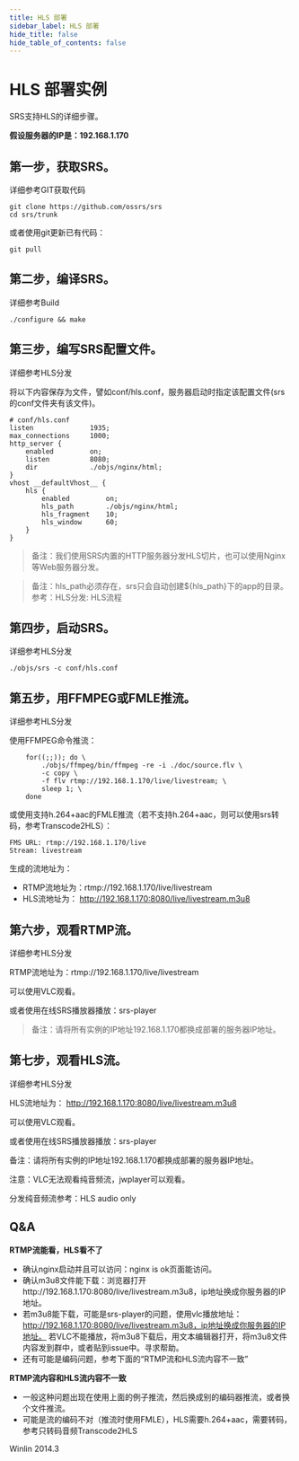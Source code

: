 ```yaml
---
title: HLS 部署
sidebar_label: HLS 部署
hide_title: false
hide_table_of_contents: false
---
```


# HLS 部署实例

SRS支持HLS的详细步骤。

**假设服务器的IP是：192.168.1.170**

## 第一步，获取SRS。

详细参考GIT获取代码

```
git clone https://github.com/ossrs/srs
cd srs/trunk
```

或者使用git更新已有代码：
```
git pull
```

## 第二步，编译SRS。

详细参考Build

```
./configure && make
```


## 第三步，编写SRS配置文件。

详细参考HLS分发

将以下内容保存为文件，譬如conf/hls.conf，服务器启动时指定该配置文件(srs的conf文件夹有该文件)。

```
# conf/hls.conf
listen              1935;
max_connections     1000;
http_server {
    enabled         on;
    listen          8080;
    dir             ./objs/nginx/html;
}
vhost __defaultVhost__ {
    hls {
        enabled         on;
        hls_path        ./objs/nginx/html;
        hls_fragment    10;
        hls_window      60;
    }
}
```

> 备注：我们使用SRS内置的HTTP服务器分发HLS切片，也可以使用Nginx等Web服务器分发。

> 备注：hls_path必须存在，srs只会自动创建${hls_path}下的app的目录。参考：HLS分发: HLS流程


## 第四步，启动SRS。

详细参考HLS分发

```
./objs/srs -c conf/hls.conf
```

## 第五步，用FFMPEG或FMLE推流。

详细参考HLS分发

使用FFMPEG命令推流：
```
    for((;;)); do \
        ./objs/ffmpeg/bin/ffmpeg -re -i ./doc/source.flv \
        -c copy \
        -f flv rtmp://192.168.1.170/live/livestream; \
        sleep 1; \
    done
```

或使用支持h.264+aac的FMLE推流（若不支持h.264+aac，则可以使用srs转码，参考Transcode2HLS）：

```
FMS URL: rtmp://192.168.1.170/live
Stream: livestream
```

生成的流地址为：
- RTMP流地址为：rtmp://192.168.1.170/live/livestream
- HLS流地址为： http://192.168.1.170:8080/live/livestream.m3u8


## 第六步，观看RTMP流。

详细参考HLS分发

RTMP流地址为：rtmp://192.168.1.170/live/livestream

可以使用VLC观看。

或者使用在线SRS播放器播放：srs-player

> 备注：请将所有实例的IP地址192.168.1.170都换成部署的服务器IP地址。

## 第七步，观看HLS流。

详细参考HLS分发

HLS流地址为： http://192.168.1.170:8080/live/livestream.m3u8

可以使用VLC观看。

或者使用在线SRS播放器播放：srs-player

备注：请将所有实例的IP地址192.168.1.170都换成部署的服务器IP地址。

注意：VLC无法观看纯音频流，jwplayer可以观看。

分发纯音频流参考：HLS audio only

## Q&A

**RTMP流能看，HLS看不了**

- 确认nginx启动并且可以访问：nginx is ok页面能访问。
- 确认m3u8文件能下载：浏览器打开http://192.168.1.170:8080/live/livestream.m3u8，ip地址换成你服务器的IP地址。
- 若m3u8能下载，可能是srs-player的问题，使用vlc播放地址：http://192.168.1.170:8080/live/livestream.m3u8，ip地址换成你服务器的IP地址。
若VLC不能播放，将m3u8下载后，用文本编辑器打开，将m3u8文件内容发到群中，或者贴到issue中。寻求帮助。
- 还有可能是编码问题，参考下面的“RTMP流和HLS流内容不一致”


**RTMP流内容和HLS流内容不一致**

- 一般这种问题出现在使用上面的例子推流，然后换成别的编码器推流，或者换个文件推流。
- 可能是流的编码不对（推流时使用FMLE），HLS需要h.264+aac，需要转码，参考只转码音频Transcode2HLS


Winlin 2014.3
